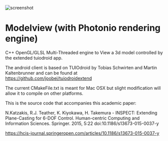 ![screenshot](https://user-images.githubusercontent.com/2638631/43047793-4cdcef5a-8ddd-11e8-993f-45209efdb957.png)



# Modelview (with Photonio rendering engine)
C++ OpenGL/GLSL Multi-Threaded engine to View a 3d model controlled by the extended tuiodroid app.

The android client is based on TUIOdroid by Tobias Schwirten and Martin Kaltenbrunner and can be found at https://github.com/joobei/tuiodroidextend

The current CMakeFile.txt is meant for Mac OSX but slight modification will allow it to compile on other platforms.

This is the source code that accompanies this academic paper: 

N.Katzakis, R.J. Teather, K. Kiyokawa, H. Takemura - INSPECT: Extending Plane-Casting for 6-DOF Control. Human-centric Computing and Information Sciences. Springer. 2015, 5:22  doi:10.1186/s13673-015-0037-y

https://hcis-journal.springeropen.com/articles/10.1186/s13673-015-0037-y

